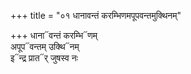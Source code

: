 +++
title = "०१ धानावन्तं करम्भिणमपूपवन्तमुक्थिनम्"

+++
धाना᳓वन्तं करम्भि᳓णम्  
अपूप᳓वन्तम् उक्थि᳓नम्  
इ᳓न्द्र प्रात᳓र् जुषस्व नः